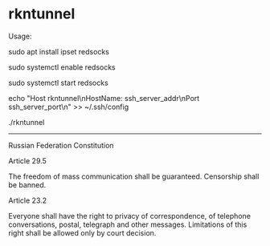 # rkntunnel

Usage:

sudo apt install ipset redsocks

sudo systemctl enable redsocks

sudo systemctl start redsocks

echo "Host rkntunnel\nHostName: ssh_server_addr\nPort ssh_server_port\n" >>
~/.ssh/config

./rkntunnel


------
Russian Federation Constitution

Article 29.5

The freedom of mass communication shall be guaranteed. Censorship shall be banned.

Article 23.2

Everyone shall have the right to privacy of correspondence, of telephone conversations, postal, telegraph and other messages. Limitations of this right shall be allowed only by court decision.


